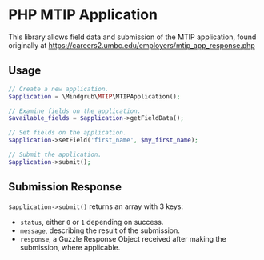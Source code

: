 PHP MTIP Application
=========================

This library allows field data and submission of the MTIP application, found originally at https://careers2.umbc.edu/employers/mtip_app_response.php

Usage
--------
```php
// Create a new application.
$application = \Mindgrub\MTIP\MTIPApplication();

// Examine fields on the application.
$available_fields = $application->getFieldData();

// Set fields on the application.
$application->setField('first_name', $my_first_name);

// Submit the application.
$application->submit();
```

Submission Response
--------
`$application->submit()` returns an array with 3 keys:
* `status`, either `0` or `1` depending on success.
* `message`, describing the result of the submission.
* `response`, a Guzzle Response Object received after making the submission, where applicable.